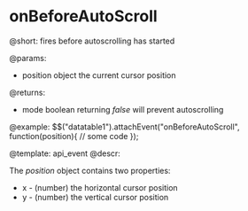 onBeforeAutoScroll
=============

@short:
	fires before autoscrolling has started

@params:

- position		object		the current cursor position

@returns:

- mode		boolean		returning <i>false</i> will prevent autoscrolling

@example:
$$("datatable1").attachEvent("onBeforeAutoScroll", function(position){
	// some code 
});

@template:	api_event
@descr:

The *position* object contains two properties:

- x - (number) the horizontal cursor position
- y - (number) the vertical cursor position
